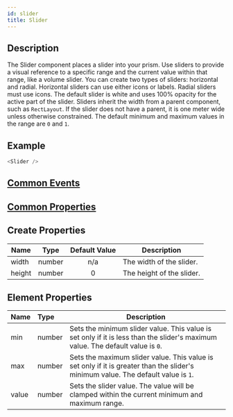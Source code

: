 ```yaml
---
id: slider
title: Slider
---
```

## Description
The Slider component places a slider into your prism. Use sliders to provide a visual reference to a specific range and the current value within that range, like a volume slider. You can create two types of sliders: horizontal and radial. Horizontal sliders can use either icons or labels. Radial sliders must use icons. The default slider is white and uses 100% opacity for the active part of the slider. Sliders inherit the width from a parent component, such as `RectLayout`. If the slider does not have a parent, it is one meter wide unless otherwise constrained. The default minimum and maximum values in the range are `0` and `1`.

## Example

```javascript
<Slider />
```

## [Common Events](../types/Events.md)

## [Common Properties](../types/Properties.md)

## Create Properties

| Name   | Type   | Default Value | Description |
| ------ | ------ | :-----------: | ----------- |
| width  | number |      n/a      | The width of the slider.  |
| height | number |       0       | The height of the slider.      |

## Element Properties

| Name   | Type   | Description |
| :----- | :----- | ----------- |
| min    | number | Sets the minimum slider value. This value is set only if it is less than the slider's maximum value. The default value is `0`. |
| max    | number | Sets the maximum slider value. This value is set only if it is greater than the slider's minimum value. The default value is `1`. |
| value  | number | Sets the slider value. The value will be clamped within the current minimum and maximum range. |
